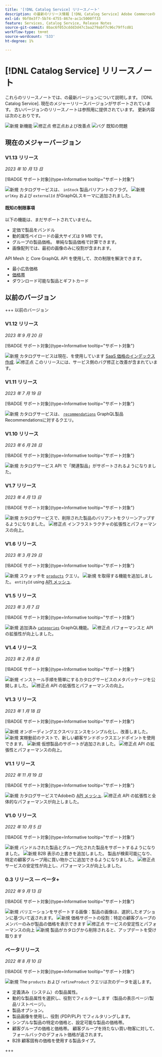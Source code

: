 ```yaml
---
title: '[!DNL Catalog Service] リリースノート'
description: の最新のリリース情報 [!DNL Catalog Service] Adobe Commerceの
exl-id: 9bf8e3f7-5b74-4755-867e-ac1c5000ff33
feature: Services, Catalog Service, Release Notes
source-git-commit: 8bac6f053cddd3d47c3aa279abf7c96c79ffcd81
workflow-type: tm+mt
source-wordcount: '533'
ht-degree: 1%

---
```


# [!DNL Catalog Service] リリースノート

これらのリリースノートでは、の最新バージョンについて説明します。 [!DNL Catalog Service].
現在のメジャーリリースバージョンがサポートされています。 古いバージョンのリリースノートは参照用に提供されています。
更新内容は次のとおりです。

![新規](../assets/new.svg) 新機能
![修正点](../assets/fix.svg) 修正点および改善点
![バグ](../assets/bug.svg) 既知の問題

## 現在のメジャーバージョン

### V1.13 リリース

_2023 年 10 月 13 日_

[!BADGE サポート対象]{type=Informative tooltip="サポート対象"}

![新規](../assets/new.svg) カタログサービスは、 `inStock` 製品バリアントのフラグ。
![新規](../assets/new.svg) `urlKey` および `externalId` がGraphQLスキーマに追加されました。

#### 既知の制限事項

以下の機能は、まだサポートされていません。

* 定価で製品をバンドル
* 動的属性ペイロードの最大サイズは 9 MB です。
* グループの製品価格。 単純な製品価格で計算できます。
* 画像配列では、最初の画像のみに役割が含まれます。

API Mesh と Core GraphQL API を使用して、次の制限を解決できます。

* 最小広告価格
* [価格帯](mesh.md)
* ダウンロード可能な製品とギフトカード

## 以前のバージョン

+++ 以前のバージョン

### V1.12 リリース

_2023 年 9 月 20 日_

[!BADGE サポート対象]{type=Informative tooltip="サポート対象"}

![新規](../assets/new.svg) カタログサービスは現在、を使用しています [SaaS 価格のインデックス作成](../price-index/index.md).
![修正点](../assets/fix.svg) このリリースには、サービス側のバグ修正と改善が含まれています。

### V1.11 リリース

_2023 年 7 月 19 日_

[!BADGE サポート対象]{type=Informative tooltip="サポート対象"}

![新規](../assets/new.svg) カタログサービスは、 [`recommendations`](https://developer.adobe.com/commerce/services/graphql/recommendations/recommendations/) GraphQL製品Recommendationsに対するクエリ。

### V1.10 リリース

_2023 年 6 月 28 日_

[!BADGE サポート対象]{type=Informative tooltip="サポート対象"}

![新規](../assets/new.svg) カタログサービス API で「関連製品」がサポートされるようになりました。

### V1.7 リリース

_2023 年 4 月 13 日_

[!BADGE サポート対象]{type=Informative tooltip="サポート対象"}

![新規](../assets/new.svg) カタログサービスで、削除された製品のバリアントをクリーンアップするようになりました。
![修正点](../assets/fix.svg) インフラストラクチャの拡張性とパフォーマンスの向上。

### V1.6 リリース

_2023 年 3 月 29 日_

[!BADGE サポート対象]{type=Informative tooltip="サポート対象"}

![新規](../assets/new.svg) スウォッチを [`products`](https://developer.adobe.com/commerce/services/graphql/catalog-service/products/) クエリ。
![新規](../assets/new.svg) を取得する機能を追加しました。 `entityId` using [API メッシュ](mesh.md).

### V1.5 リリース

_2023 年 3 月 7 日_

[!BADGE サポート対象]{type=Informative tooltip="サポート対象"}

![新規](../assets/new.svg) 追加済み [`categories`](https://developer.adobe.com/commerce/services/graphql/schema/catalog-service/categories/) GraphQL機能。
![修正点](../assets/fix.svg) パフォーマンスと API の拡張性が向上しました。

### V1.4 リリース

_2023 年 2 月 8 日_

[!BADGE サポート対象]{type=Informative tooltip="サポート対象"}

![新規](../assets/new.svg) インストール手順を簡単にするカタログサービスのメタパッケージを公開しました。
![修正点](../assets/fix.svg) API の拡張性とパフォーマンスの向上。

### V1.3 リリース

_2023 年 1 月 18 日_

[!BADGE サポート対象]{type=Informative tooltip="サポート対象"}

![新規](../assets/new.svg) オンボーディングエクスペリエンスをシンプル化し、改善しました。
![新規](../assets/new.svg) 実稼動前のテストで、新しい顧客サンドボックスエンドポイントを使用できます。
![新規](../assets/new.svg) 仮想製品のサポートが追加されました。
![修正点](../assets/fix.svg) API の拡張性とパフォーマンスの向上。

### V1.1 リリース

_2022 年 11 月 19 日_

[!BADGE サポート対象]{type=Informative tooltip="サポート対象"}

![新規](../assets/new.svg) カタログサービスでAdobeの [API メッシュ](https://developer.adobe.com/graphql-mesh-gateway/).
![修正点](../assets/fix.svg) API の拡張性と全体的なパフォーマンスが向上しました。

### V1.0 リリース

_2022 年 10 月 5 日_

[!BADGE サポート対象]{type=Informative tooltip="サポート対象"}

![新規](../assets/new.svg) バンドルされた製品とグループ化された製品をサポートするようになりました。
![新規](../assets/new.svg) B2B 表示の上書きを追加しました。 製品が検索可能になり、特定の顧客グループ用に買い物かごに追加できるようになりました。
![修正点](../assets/fix.svg) サービスの安定性が向上し、パフォーマンスが向上しました。

### 0.3 リリース — ベータ+

_2022 年 9 月 13 日_

[!BADGE サポート対象]{type=Informative tooltip="サポート対象"}

![新規](../assets/new.svg) バリエーションをサポートする画像：製品の画像は、選択したオプションに基づいて返されます。
![新規](../assets/new.svg) 価格サポートの役割：特定の顧客グループのメンバーのみが製品の価格を表示できます
![修正点](../assets/fix.svg) サービスの安定性とパフォーマンスの向上
![新規](../assets/new.svg) 製品がカタログから削除されると、アップデートを受け取ります

### ベータリリース

_2022 年 8 月 10 日_

[!BADGE サポート対象]{type=Informative tooltip="サポート対象"}

![新規](../assets/new.svg) The `products` および `refineProduct` クエリは次のデータを返します。

* 定義済み（システム）の製品属性。
* 動的な製品属性を選択し、役割でフィルターします（製品の表示ページ/製品リストページ）。
* 製品オプション。
* 製品画像を使用し、役割 (PDP/PLP) でフィルタリングします。
* シンプルな製品の特定の価格と、設定可能な製品の価格帯。
* 顧客グループの価格と価格帯。 顧客グループを持たない買い物客に対して、フォールバックのデフォルト価格が返されます。
* B2B 顧客固有の価格を使用する製品タイプ。

+++
